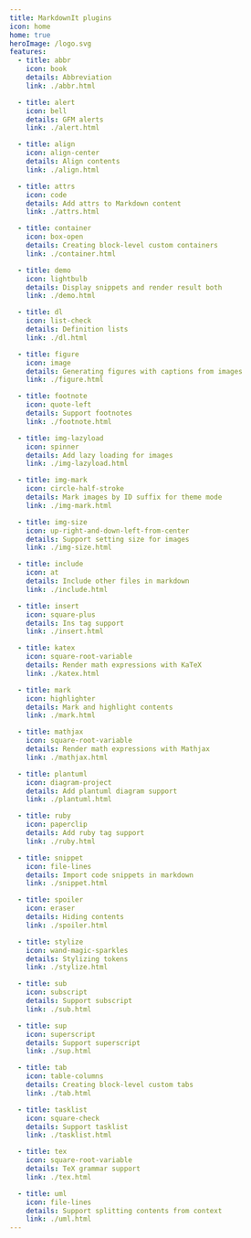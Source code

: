```yaml
---
title: MarkdownIt plugins
icon: home
home: true
heroImage: /logo.svg
features:
  - title: abbr
    icon: book
    details: Abbreviation
    link: ./abbr.html

  - title: alert
    icon: bell
    details: GFM alerts
    link: ./alert.html

  - title: align
    icon: align-center
    details: Align contents
    link: ./align.html

  - title: attrs
    icon: code
    details: Add attrs to Markdown content
    link: ./attrs.html

  - title: container
    icon: box-open
    details: Creating block-level custom containers
    link: ./container.html

  - title: demo
    icon: lightbulb
    details: Display snippets and render result both
    link: ./demo.html

  - title: dl
    icon: list-check
    details: Definition lists
    link: ./dl.html

  - title: figure
    icon: image
    details: Generating figures with captions from images
    link: ./figure.html

  - title: footnote
    icon: quote-left
    details: Support footnotes
    link: ./footnote.html

  - title: img-lazyload
    icon: spinner
    details: Add lazy loading for images
    link: ./img-lazyload.html

  - title: img-mark
    icon: circle-half-stroke
    details: Mark images by ID suffix for theme mode
    link: ./img-mark.html

  - title: img-size
    icon: up-right-and-down-left-from-center
    details: Support setting size for images
    link: ./img-size.html

  - title: include
    icon: at
    details: Include other files in markdown
    link: ./include.html

  - title: insert
    icon: square-plus
    details: Ins tag support
    link: ./insert.html

  - title: katex
    icon: square-root-variable
    details: Render math expressions with KaTeX
    link: ./katex.html

  - title: mark
    icon: highlighter
    details: Mark and highlight contents
    link: ./mark.html

  - title: mathjax
    icon: square-root-variable
    details: Render math expressions with Mathjax
    link: ./mathjax.html

  - title: plantuml
    icon: diagram-project
    details: Add plantuml diagram support
    link: ./plantuml.html

  - title: ruby
    icon: paperclip
    details: Add ruby tag support
    link: ./ruby.html

  - title: snippet
    icon: file-lines
    details: Import code snippets in markdown
    link: ./snippet.html

  - title: spoiler
    icon: eraser
    details: Hiding contents
    link: ./spoiler.html

  - title: stylize
    icon: wand-magic-sparkles
    details: Stylizing tokens
    link: ./stylize.html

  - title: sub
    icon: subscript
    details: Support subscript
    link: ./sub.html

  - title: sup
    icon: superscript
    details: Support superscript
    link: ./sup.html

  - title: tab
    icon: table-columns
    details: Creating block-level custom tabs
    link: ./tab.html

  - title: tasklist
    icon: square-check
    details: Support tasklist
    link: ./tasklist.html

  - title: tex
    icon: square-root-variable
    details: TeX grammar support
    link: ./tex.html

  - title: uml
    icon: file-lines
    details: Support splitting contents from context
    link: ./uml.html
---
```


